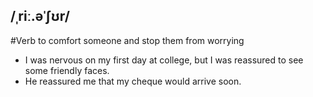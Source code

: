 ## /ˌriː.əˈʃʊr/  
#Verb
to comfort someone and stop them from worrying

- I was nervous on my first day at college, but I was reassured to see some friendly faces.
- He reassured me that my cheque would arrive soon.